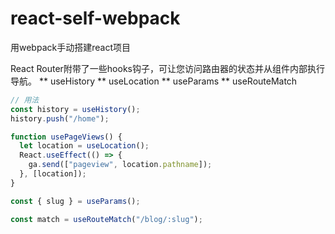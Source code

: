 # react-self-webpack
用webpack手动搭建react项目

React Router附带了一些hooks钩子，可让您访问路由器的状态并从组件内部执行导航。
** useHistory
** useLocation
** useParams
** useRouteMatch

```javascript
// 用法
const history = useHistory();
history.push("/home");

function usePageViews() {
  let location = useLocation();
  React.useEffect(() => {
    ga.send(["pageview", location.pathname]);
  }, [location]);
}

const { slug } = useParams();

const match = useRouteMatch("/blog/:slug");
```

